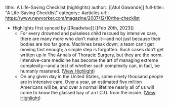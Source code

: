 title:: A Life-Saving Checklist (highlights)
author:: [[Atul Gawande]]
full-title:: "A Life-Saving Checklist"
category:: #articles
url:: https://www.newyorker.com/magazine/2007/12/10/the-checklist

- Highlights first synced by [[Readwise]] [[Feb 20th, 2023]]
	- For every drowned and pulseless child rescued by intensive care, there are many more who don’t make it—and not just because their bodies are too far gone. Machines break down; a team can’t get moving fast enough; a simple step is forgotten. Such cases don’t get written up in The Annals of Thoracic Surgery, but they are the norm. Intensive-care medicine has become the art of managing extreme complexity—and a test of whether such complexity can, in fact, be humanly mastered. ([View Highlight](https://omnivore.app/me/a-life-saving-checklist-181dc2857c9#a8d61e96-22d8-4081-9181-d0765e22d952))
	- On any given day in the United States, some ninety thousand people are in intensive care. Over a year, an estimated five million Americans will be, and over a normal lifetime nearly all of us will come to know the glassed bay of an I.C.U. from the inside. ([View Highlight](https://omnivore.app/me/a-life-saving-checklist-181dc2857c9#3163e81e-7044-4489-b4c1-df9445123df4))